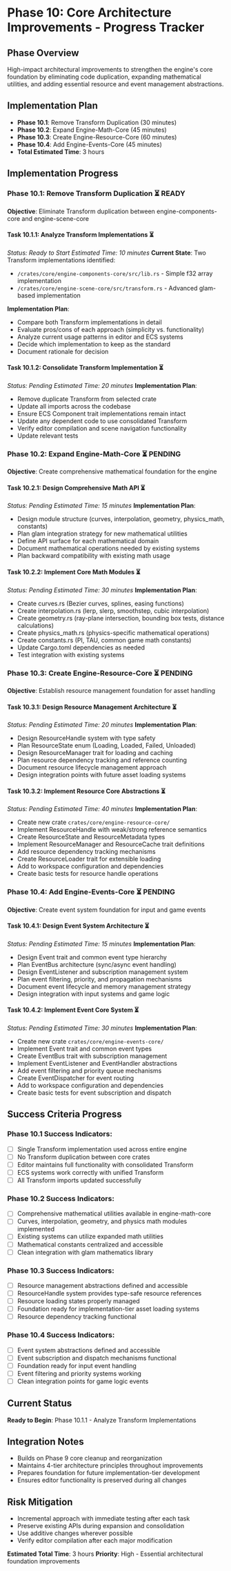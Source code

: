 # Phase 10: Core Architecture Improvements - Progress Tracker

## Phase Overview
High-impact architectural improvements to strengthen the engine's core foundation by eliminating code duplication, expanding mathematical utilities, and adding essential resource and event management abstractions.

## Implementation Plan
- **Phase 10.1**: Remove Transform Duplication (30 minutes)
- **Phase 10.2**: Expand Engine-Math-Core (45 minutes) 
- **Phase 10.3**: Create Engine-Resource-Core (60 minutes)
- **Phase 10.4**: Add Engine-Events-Core (45 minutes)
- **Total Estimated Time**: 3 hours

## Implementation Progress

### Phase 10.1: Remove Transform Duplication ⏳ READY
**Objective**: Eliminate Transform duplication between engine-components-core and engine-scene-core

#### Task 10.1.1: Analyze Transform Implementations ⏳
*Status: Ready to Start*
*Estimated Time: 10 minutes*
**Current State**: Two Transform implementations identified:
- `/crates/core/engine-components-core/src/lib.rs` - Simple f32 array implementation
- `/crates/core/engine-scene-core/src/transform.rs` - Advanced glam-based implementation

**Implementation Plan**:
- Compare both Transform implementations in detail
- Evaluate pros/cons of each approach (simplicity vs. functionality)
- Analyze current usage patterns in editor and ECS systems
- Decide which implementation to keep as the standard
- Document rationale for decision

#### Task 10.1.2: Consolidate Transform Implementation ⏳
*Status: Pending*
*Estimated Time: 20 minutes*
**Implementation Plan**:
- Remove duplicate Transform from selected crate
- Update all imports across the codebase
- Ensure ECS Component trait implementations remain intact
- Update any dependent code to use consolidated Transform
- Verify editor compilation and scene navigation functionality
- Update relevant tests

### Phase 10.2: Expand Engine-Math-Core ⏳ PENDING
**Objective**: Create comprehensive mathematical foundation for the engine

#### Task 10.2.1: Design Comprehensive Math API ⏳
*Status: Pending*
*Estimated Time: 15 minutes*
**Implementation Plan**:
- Design module structure (curves, interpolation, geometry, physics_math, constants)
- Plan glam integration strategy for new mathematical utilities
- Define API surface for each mathematical domain
- Document mathematical operations needed by existing systems
- Plan backward compatibility with existing math usage

#### Task 10.2.2: Implement Core Math Modules ⏳
*Status: Pending* 
*Estimated Time: 30 minutes*
**Implementation Plan**:
- Create curves.rs (Bezier curves, splines, easing functions)
- Create interpolation.rs (lerp, slerp, smoothstep, cubic interpolation)
- Create geometry.rs (ray-plane intersection, bounding box tests, distance calculations)
- Create physics_math.rs (physics-specific mathematical operations)
- Create constants.rs (PI, TAU, common game math constants)
- Update Cargo.toml dependencies as needed
- Test integration with existing systems

### Phase 10.3: Create Engine-Resource-Core ⏳ PENDING
**Objective**: Establish resource management foundation for asset handling

#### Task 10.3.1: Design Resource Management Architecture ⏳
*Status: Pending*
*Estimated Time: 20 minutes*
**Implementation Plan**:
- Design ResourceHandle<T> system with type safety
- Plan ResourceState enum (Loading, Loaded, Failed, Unloaded)
- Design ResourceManager trait for loading and caching
- Plan resource dependency tracking and reference counting
- Document resource lifecycle management approach
- Design integration points with future asset loading systems

#### Task 10.3.2: Implement Resource Core Abstractions ⏳
*Status: Pending*
*Estimated Time: 40 minutes*
**Implementation Plan**:
- Create new crate `crates/core/engine-resource-core/`
- Implement ResourceHandle<T> with weak/strong reference semantics
- Create ResourceState and ResourceMetadata types
- Implement ResourceManager and ResourceCache trait definitions
- Add resource dependency tracking mechanisms
- Create ResourceLoader trait for extensible loading
- Add to workspace configuration and dependencies
- Create basic tests for resource handle operations

### Phase 10.4: Add Engine-Events-Core ⏳ PENDING
**Objective**: Create event system foundation for input and game events

#### Task 10.4.1: Design Event System Architecture ⏳
*Status: Pending*
*Estimated Time: 15 minutes*
**Implementation Plan**:
- Design Event trait and common event type hierarchy
- Plan EventBus architecture (sync/async event handling)
- Design EventListener and subscription management system
- Plan event filtering, priority, and propagation mechanisms
- Document event lifecycle and memory management strategy
- Design integration with input systems and game logic

#### Task 10.4.2: Implement Event Core System ⏳
*Status: Pending*
*Estimated Time: 30 minutes*
**Implementation Plan**:
- Create new crate `crates/core/engine-events-core/`
- Implement Event trait and common event types
- Create EventBus trait with subscription management
- Implement EventListener and EventHandler abstractions
- Add event filtering and priority queue mechanisms
- Create EventDispatcher for event routing
- Add to workspace configuration and dependencies
- Create basic tests for event subscription and dispatch

## Success Criteria Progress

### Phase 10.1 Success Indicators:
- [ ] Single Transform implementation used across entire engine
- [ ] No Transform duplication between core crates
- [ ] Editor maintains full functionality with consolidated Transform
- [ ] ECS systems work correctly with unified Transform
- [ ] All Transform imports updated successfully

### Phase 10.2 Success Indicators:
- [ ] Comprehensive mathematical utilities available in engine-math-core
- [ ] Curves, interpolation, geometry, and physics math modules implemented
- [ ] Existing systems can utilize expanded math utilities
- [ ] Mathematical constants centralized and accessible
- [ ] Clean integration with glam mathematics library

### Phase 10.3 Success Indicators:
- [ ] Resource management abstractions defined and accessible
- [ ] ResourceHandle<T> system provides type-safe resource references
- [ ] Resource loading states properly managed
- [ ] Foundation ready for implementation-tier asset loading systems
- [ ] Resource dependency tracking functional

### Phase 10.4 Success Indicators:
- [ ] Event system abstractions defined and accessible
- [ ] Event subscription and dispatch mechanisms functional
- [ ] Foundation ready for input event handling
- [ ] Event filtering and priority systems working
- [ ] Clean integration points for game logic events

## Current Status
**Ready to Begin**: Phase 10.1.1 - Analyze Transform Implementations

## Integration Notes
- Builds on Phase 9 core cleanup and reorganization
- Maintains 4-tier architecture principles throughout improvements
- Prepares foundation for future implementation-tier development
- Ensures editor functionality is preserved during all changes

## Risk Mitigation
- Incremental approach with immediate testing after each task
- Preserve existing APIs during expansion and consolidation
- Use additive changes wherever possible
- Verify editor compilation after each major modification

**Estimated Total Time**: 3 hours
**Priority**: High - Essential architectural foundation improvements
